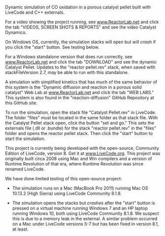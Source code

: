 Dynamic simulation of CO oxidation in a porous catalyst pellet built with LiveCode and C++ externals.

For a video showing the project running, see www.ReactorLab.net and click the tab "VIDEOS, SCREEN SHOTS & REPORTS" and see the video Catalyst Dynamics.

On Windows OS, currently, the simulation stacks will open but will *crash* if you click the "start" button. See testing below. 

For a Windows standalone version that does run correctly, see www.ReactorLab.net and click the tab "DOWNLOAD" and see the dynamic Catalyst Pellet. Updates to the "reactor pellet.rev" stack, when saved with stackFileVersion 2.7, may be able to run with this standalone.

A simulation with simplified kinetics that has much of the same behavior of this system is the "Dynamic diffusion and reaction in a porous solid catalyst" Web Lab at www.ReactorLab.net and click the tab "WEB LABS." This system is also found in the "reaction-diffusion" GitHub Repository at this GitHub site. 

To run the simulation, open the stack file "Catalyst Pellet.rev" in LiveCode. The folder "files" must be located in the same folder as that stack file. With the Catalyst Pellet stack open, click the button "set and go." This sets the externals file (.dll or .bundle) for the stack "reactor pellet.rev" in the "files" folder and opens the reactor pellet stack. Then click the "start" button to start the simulation.

This project is currently being developed with the open-source, Community Edition of LiveCode, version 8. Get it at www.LiveCode.org. This project was originally built circa 2008 using Mac and Win compilers and a version of Runtime Revolution of that era, where Runtime Revolution was since renamed LiveCode. 

We have done limited testing of this open-source project:

* The simulation runs on a Mac (MacBook Pro 2011) running Mac OS 10.13.2 (High Sierra) using LiveCode Community 8.1.8.

* The simulation opens the stacks but *crashes* after the "start" button is pressed on a virtual machine running Windows 7 and an HP laptop running Windows 10, both using LiveCode Community 8.1.8. We  suspect this is due to a memory leak in the external. A similar problem occurred on a Mac under LiveCode versions 5-7 but has been fixed in version 8.1, at least.

